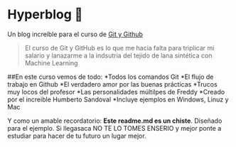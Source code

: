 # Hyperblog 🧢
Un blog increíble para el curso de [Git y Github](https://git-scm.com/about)
>El curso de Git y GitHub es lo que me hacia falta para triplicar mi salario y lanazarme a la indsutria del tejido de lana sintética con Machine Learning 

##En este curso vemos de todo:
*Todos los comandos Git
*El flujo de trabajo en Github
*El verdadero amor por las buenas prácticas
*Trucos muy locos del profesor
*Las personalidades múltilpes de Freddy
*Creado por el increible Humberto Sandoval
*Incluye ejemplos en Windows, Linuz y Mac

Y como un amable recordatorio: **Este readme.md es un chiste**. Diseñado para el ejemplo. Si llegasaca NO TE LO TOMES ENSERIO y mejor ponte a estudiar para hacer de tu futuro un lugar mejor.